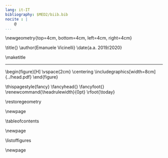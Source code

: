```yaml
---
lang: it-IT
bibliography: $MED2/biib.bib
nocite : |
    @
...
```


<!-- Nuova geometria per avere la copertina centrata -->
\newgeometry{top=4cm, bottom=4cm, left=4cm, right=4cm}

\title{}
\author{Emanuele Vicinelli}
\date{a.a. 2019/2020}

\maketitle

* * * *

\begin{figure}[H]
\vspace{2cm}
\centering
\includegraphics[width=8cm]{../head.pdf}
\end{figure}


<!-- Data in cui il pdf è stato compilato-->
\thispagestyle{fancy}
\fancyhead{}
\fancyfoot{}
\renewcommand{\headrulewidth}{0pt}
\rfoot{\today}

\restoregeometry

\newpage

\tableofcontents

\newpage

\listoffigures


\newpage
